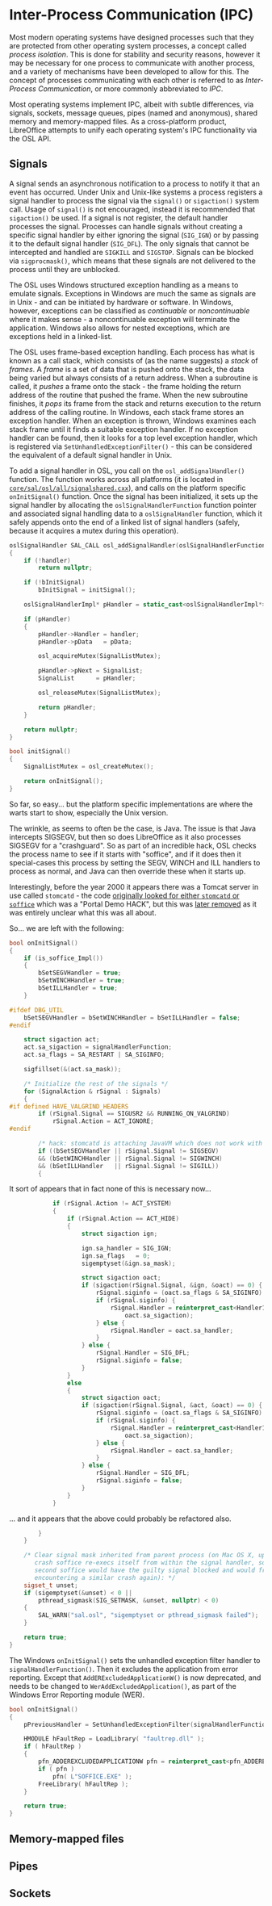 # Inter-Process Communication (IPC)

Most modern operating systems have designed processes such that they are protected from other operating system processes, a concept called _process isolation_. This is done for stability and security reasons, however it may be necessary for one process to communicate with another process, and a variety of mechanisms have been developed to allow for this. The concept of processes communicating with each other is referred to as _Inter-Process Communication_, or more commonly abbreviated to _IPC_.

Most operating systems implement IPC, albeit with subtle differences, via signals, sockets, message queues, pipes (named and anonymous), shared memory and memory-mapped files. As a cross-platform product, LibreOffice attempts to unify each operating system's IPC functionality via the OSL API. 

## Signals

A signal sends an asynchronous notification to a process to notify it that an event has occurred. Under Unix and Unix-like systems a process registers a signal handler to process the signal via the `signal()` or `sigaction()` system call. Usage of `signal()` is not encouraged, instead it is recommended that `sigaction()` be used. If a signal is not register, the default handler processes the signal. Processes can handle signals without creating a specific signal handler by either ignoring the signal (`SIG_IGN`) or by passing it to the default signal handler (`SIG_DFL`). The only signals that cannot be intercepted and handled are `SIGKILL` and `SIGSTOP`. Signals can be blocked via `sigprocmask()`, which means that these signals are not delivered to the process until they are unblocked.

The OSL uses Windows structured exception handling as a means to emulate signals. Exceptions in Windows are much the same as signals are in Unix - and can be initiated by hardware or software. In Windows, however, exceptions can be classified as _continuable_ or _noncontinuable_ where it makes sense - a noncontinuable exception will terminate the application. Windows also allows for nested exceptions, which are exceptions held in a linked-list.

The OSL uses frame-based exception handling. Each process has what is known as a call stack, which consists of (as the name suggests) a _stack_ of _frames_. A _frame_ is a set of data that is pushed onto the stack, the data being varied but always consists of a return address. When a subroutine is called, it _pushes_ a frame onto the stack - the frame holding the return address of the routine that pushed the frame. When the new subroutine finishes, it _pops_ its frame from the stack and returns execution to the return address of the calling routine. In Windows, each stack frame stores an exception handler. When an exception is thrown, Windows examines each stack frame until it finds a suitable exception handler. If no exception handler can be found, then it looks for a top level exception handler, which is registered via `SetUnhandledExceptionFilter()` - this can be considered the equivalent of a default signal handler in Unix. 

To add a signal handler in OSL, you call on the `osl_addSignalHandler()` function. The function works across all platforms (it is located in [`core/sal/osl/all/signalshared.cxx`](http://opengrok.libreoffice.org/xref/core/sal/osl/all/signalshared.cxx#osl_addSignalHandler)), and calls on the platform specific `onInitSignal()` function. Once the signal has been initialized, it sets up the signal handler by allocating the `oslSignalHandlerFunction` function pointer and associated signal handling data to a `oslSignalHandler` function, which it safely appends onto the end of a linked list of signal handlers (safely, because it acquires a mutex during this operation). 

```cpp
oslSignalHandler SAL_CALL osl_addSignalHandler(oslSignalHandlerFunction handler, void* pData)
{
    if (!handler)
        return nullptr;

    if (!bInitSignal)
        bInitSignal = initSignal();

    oslSignalHandlerImpl* pHandler = static_cast<oslSignalHandlerImpl*>(calloc(1, sizeof(oslSignalHandlerImpl)));

    if (pHandler)
    {
        pHandler->Handler = handler;
        pHandler->pData   = pData;

        osl_acquireMutex(SignalListMutex);

        pHandler->pNext = SignalList;
        SignalList      = pHandler;

        osl_releaseMutex(SignalListMutex);

        return pHandler;
    }

    return nullptr;
}

bool initSignal()
{
    SignalListMutex = osl_createMutex();

    return onInitSignal();
}
```

So far, so easy... but the platform specific implementations are where the warts start to show, especially the Unix version. 

The wrinkle, as seems to often be the case, is Java. The issue is that Java intercepts SIGSEGV, but then so does LibreOffice as it also processes SIGSEGV for a "crashguard". So as part of an incredible hack, OSL checks the process name to see if it starts with "soffice", and if it does then it special-cases this process by setting the SEGV, WINCH and ILL handlers to process as normal, and Java can then override these when it starts up. 

Interestingly, before the year 2000 it appears there was a Tomcat server in use called `stomcatd` - the code [originally looked for either `stomcatd` or `soffice`](https://cgit.freedesktop.org/libreoffice/core/plain/sal/osl/unx/signal.c?id=9399c662f36c385b0c705eb34e636a9aec450282) which was a "Portal Demo HACK", but this was [later removed](https://cgit.freedesktop.org/libreoffice/core/commit/sal/osl/unx/signal.c?id=0a1cc7826beade023be930ac966a465c11819d55) as it was entirely unclear what this was all about. 

So... we are left with the following:

```cpp
bool onInitSignal()
{
    if (is_soffice_Impl())
    {
        bSetSEGVHandler = true;
        bSetWINCHHandler = true;
        bSetILLHandler = true;
    }

#ifdef DBG_UTIL
    bSetSEGVHandler = bSetWINCHHandler = bSetILLHandler = false;
#endif

    struct sigaction act;
    act.sa_sigaction = signalHandlerFunction;
    act.sa_flags = SA_RESTART | SA_SIGINFO;

    sigfillset(&(act.sa_mask));

    /* Initialize the rest of the signals */
    for (SignalAction & rSignal : Signals)
    {
#if defined HAVE_VALGRIND_HEADERS
        if (rSignal.Signal == SIGUSR2 && RUNNING_ON_VALGRIND)
            rSignal.Action = ACT_IGNORE;
#endif

        /* hack: stomcatd is attaching JavaVM which does not work with an sigaction(SEGV) */
        if ((bSetSEGVHandler || rSignal.Signal != SIGSEGV)
        && (bSetWINCHHandler || rSignal.Signal != SIGWINCH)
        && (bSetILLHandler   || rSignal.Signal != SIGILL))
        {
```

It sort of appears that in fact none of this is necessary now...

```cpp
            if (rSignal.Action != ACT_SYSTEM)
            {
                if (rSignal.Action == ACT_HIDE)
                {
                    struct sigaction ign;

                    ign.sa_handler = SIG_IGN;
                    ign.sa_flags   = 0;
                    sigemptyset(&ign.sa_mask);

                    struct sigaction oact;
                    if (sigaction(rSignal.Signal, &ign, &oact) == 0) {
                        rSignal.siginfo = (oact.sa_flags & SA_SIGINFO) != 0;
                        if (rSignal.siginfo) {
                            rSignal.Handler = reinterpret_cast<Handler1>(
                                oact.sa_sigaction);
                        } else {
                            rSignal.Handler = oact.sa_handler;
                        }
                    } else {
                        rSignal.Handler = SIG_DFL;
                        rSignal.siginfo = false;
                    }
                }
                else
                {
                    struct sigaction oact;
                    if (sigaction(rSignal.Signal, &act, &oact) == 0) {
                        rSignal.siginfo = (oact.sa_flags & SA_SIGINFO) != 0;
                        if (rSignal.siginfo) {
                            rSignal.Handler = reinterpret_cast<Handler1>(
                                oact.sa_sigaction);
                        } else {
                            rSignal.Handler = oact.sa_handler;
                        }
                    } else {
                        rSignal.Handler = SIG_DFL;
                        rSignal.siginfo = false;
                    }
                }
            }
```

... and it appears that the above could probably be refactored also.

```cpp
        }
    }

    /* Clear signal mask inherited from parent process (on Mac OS X, upon a
       crash soffice re-execs itself from within the signal handler, so the
       second soffice would have the guilty signal blocked and would freeze upon
       encountering a similar crash again): */
    sigset_t unset;
    if (sigemptyset(&unset) < 0 ||
        pthread_sigmask(SIG_SETMASK, &unset, nullptr) < 0)
    {
        SAL_WARN("sal.osl", "sigemptyset or pthread_sigmask failed");
    }

    return true;
}
```

The Windows `onInitSignal()` sets the unhandled exception filter handler to `signalHandlerFunction()`. Then it excludes the application from error reporting. Except that `AddERExcludedApplicationW()` is now deprecated, and needs to be changed to `WerAddExcludedApplication()`, as part of the Windows Error Reporting module (WER).

```cpp
bool onInitSignal()
{
    pPreviousHandler = SetUnhandledExceptionFilter(signalHandlerFunction);

    HMODULE hFaultRep = LoadLibrary( "faultrep.dll" );
    if ( hFaultRep )
    {
        pfn_ADDEREXCLUDEDAPPLICATIONW pfn = reinterpret_cast<pfn_ADDEREXCLUDEDAPPLICATIONW>(GetProcAddress( hFaultRep, "AddERExcludedApplicationW" ));
        if ( pfn )
            pfn( L"SOFFICE.EXE" );
        FreeLibrary( hFaultRep );
    }

    return true;
}
```


## Memory-mapped files

## Pipes

## Sockets
  